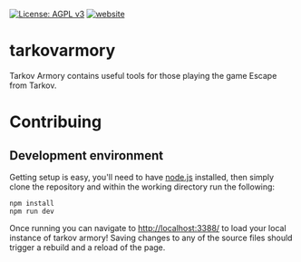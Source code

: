 [![License: AGPL v3](https://img.shields.io/badge/License-AGPL%20v3-blue.svg)](https://www.gnu.org/licenses/agpl-3.0)
[![website](https://img.shields.io/website-up-down-green-red/http/tarkovarmory.com/.svg?label=tarkovarmory)](https://tarkovarmory.com/)

# tarkovarmory
Tarkov Armory contains useful tools for those playing the game Escape from Tarkov.

# Contribuing

## Development environment

Getting setup is easy, you'll need to have [node.js](https://nodejs.org/) installed, then simply clone the repository and within the working directory run the following:

```
npm install
npm run dev
```

Once running you can navigate to [http://localhost:3388/](http://localhost:3388/) to load your local instance of tarkov armory! Saving changes to any of the source files should trigger a rebuild and a reload of the page.


